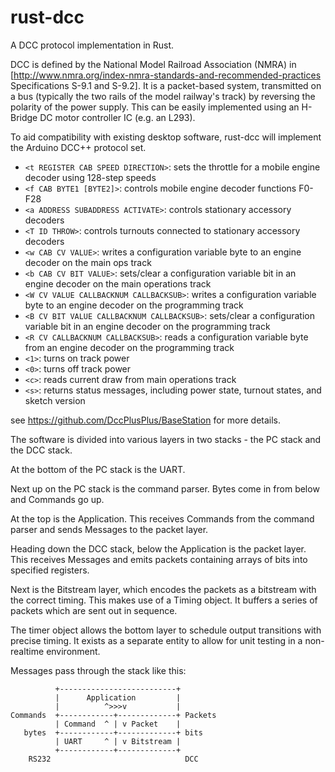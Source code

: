 # rust-dcc
A DCC protocol implementation in Rust.

DCC is defined by the National Model Railroad Association (NMRA) in [http://www.nmra.org/index-nmra-standards-and-recommended-practices Specifications S-9.1 and S-9.2]. It is a packet-based system, transmitted on a bus (typically the two rails of the model railway's track) by reversing the polarity of the power supply. This can be easily implemented using an H-Bridge DC motor controller IC (e.g. an L293).

To aid compatibility with existing desktop software, rust-dcc will implement the Arduino DCC++ protocol set.

* `<t REGISTER CAB SPEED DIRECTION>`: sets the throttle for a mobile engine decoder using 128-step speeds
* `<f CAB BYTE1 [BYTE2]>`: controls mobile engine decoder functions F0-F28
* `<a ADDRESS SUBADDRESS ACTIVATE>`: controls stationary accessory decoders
* `<T ID THROW>`: controls turnouts connected to stationary accessory decoders
* `<w CAB CV VALUE>`: writes a configuration variable byte to an engine decoder on the main ops track
* `<b CAB CV BIT VALUE>`: sets/clear a configuration variable bit in an engine decoder on the main operations track
* `<W CV VALUE CALLBACKNUM CALLBACKSUB>`: writes a configuration variable byte to an engine decoder on the programming track
* `<B CV BIT VALUE CALLBACKNUM CALLBACKSUB>`: sets/clear a configuration variable bit in an engine decoder on the programming track
* `<R CV CALLBACKNUM CALLBACKSUB>`: reads a configuration variable byte from an engine decoder on the programming track
* `<1>`: turns on track power
* `<0>`: turns off track power
* `<c>`: reads current draw from main operations track
* `<s>`: returns status messages, including power state, turnout states, and sketch version

see https://github.com/DccPlusPlus/BaseStation for more details.

The software is divided into various layers in two stacks - the PC stack and the DCC stack.

At the bottom of the PC stack is the UART.

Next up on the PC stack is the command parser. Bytes come in from below and Commands go up.

At the top is the Application. This receives Commands from the command parser and sends Messages to the packet layer.

Heading down the DCC stack, below the Application is the packet layer. This receives Messages and emits packets containing arrays of bits into specified registers.

Next is the Bitstream layer, which encodes the packets as a bitstream with the correct timing. This makes use of a Timing object. It buffers a series of packets which are sent out in sequence.

The timer object allows the bottom layer to schedule output transitions with precise timing. It exists as a separate entity to allow for unit testing in a non-realtime environment.

Messages pass through the stack like this:

              +--------------------------+
              |      Application         |
              |          ^>>>v           |
    Commands  +------------+-------------+ Packets
              | Command  ^ | v Packet    |
       bytes  +------------+-------------+ bits
              | UART     ^ | v Bitstream |
              +------------+-------------+
        RS232                              DCC
